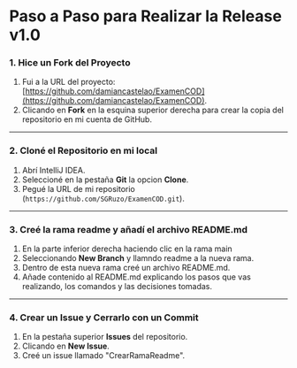 
# **Paso a Paso para Realizar la Release v1.0**

### **1. Hice un Fork del Proyecto**
1. Fui a la URL del proyecto: [https://github.com/damiancastelao/ExamenCOD](https://github.com/damiancastelao/ExamenCOD).
2. Clicando en **Fork** en la esquina superior derecha para crear la copia del repositorio en mi cuenta de GitHub.

---

### **2. Cloné el Repositorio en mi local**

1. Abrí IntelliJ IDEA.
2. Seleccioné en la pestaña **Git** la opcion **Clone**.
3. Pegué la URL de mi repositorio (`https://github.com/SGRuzo/ExamenCOD.git`).

---

### **3. Creé la rama readme y añadí el archivo README.md**

1. En la parte inferior derecha haciendo clic en la rama main
2. Seleccionando **New Branch** y llamndo readme a la nueva rama.
3. Dentro de esta nueva rama creé un archivo README.md.
4. Añade contenido al README.md explicando los pasos que vas realizando, los comandos y las decisiones tomadas.

---

### **4. Crear un Issue y Cerrarlo con un Commit**

1. En la pestaña superior **Issues** del repositorio.
2. Clicando en **New Issue**.
3. Creé un issue llamado "CrearRamaReadme".
